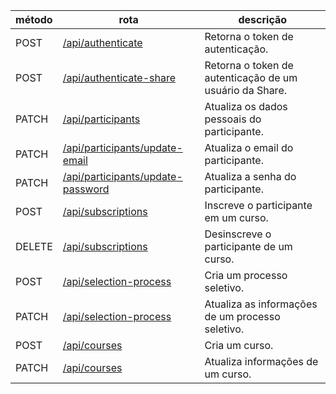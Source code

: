 | método | rota                                                                   | descrição                                               |
| ------ | ---------------------------------------------------------------------- | ------------------------------------------------------- |
| POST   | [/api/authenticate](./authenticate/authentication.md)                  | Retorna o token de autenticação.                        |
| POST   | [/api/authenticate-share](./authenticate/authenticationShare.md)       | Retorna o token de autenticação de um usuário da Share. |
| PATCH  | [/api/participants](./participants/updatePersonalData.md)              | Atualiza os dados pessoais do participante.             |
| PATCH  | [/api/participants/update-email](./participants/updateEmail.md)        | Atualiza o email do participante.                       |
| PATCH  | [/api/participants/update-password](./participants/updatePassword.md)  | Atualiza a senha do participante.                       |
| POST   | [/api/subscriptions](./subscriptions/subscribe.md)                     | Inscreve o participante em um curso.                    |
| DELETE | [/api/subscriptions](./subscriptions/unsubscribe.md)                   | Desinscreve o participante de um curso.                 |
| POST   | [/api/selection-process](./selectionProcess/createSelectionProcess.md) | Cria um processo seletivo.                              |
| PATCH  | [/api/selection-process](./selectionProcess/updateSelectionProcess.md) | Atualiza as informações de um processo seletivo.        |
| POST   | [/api/courses](./courses/createCourse.md)                              | Cria um curso.                                          |
| PATCH  | [/api/courses](./courses/updateCourse.md)                              | Atualiza informações de um curso.                       |
